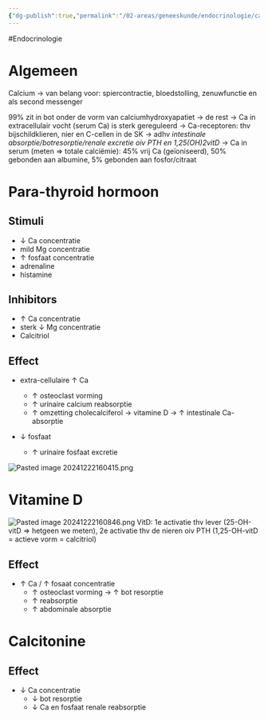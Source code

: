 ```yaml
---
{"dg-publish":true,"permalink":"/02-areas/geneeskunde/endocrinologie/calcium-metabolisme/","noteIcon":"","created":"2024-12-22T15:55:54.513+01:00","updated":"2024-12-31T16:51:46.250+01:00"}
---
```


#Endocrinologie 

# Algemeen

Calcium -> van belang voor: spiercontractie, bloedstolling, zenuwfunctie en als second messenger

99% zit in bot onder de vorm van calciumhydroxyapatiet
	-> de rest -> Ca in extracellulair vocht (serum Ca) is sterk gereguleerd -> Ca-receptoren: thv bijschildklieren, nier en C-cellen in de SK -> adhv *intestinale absorptie/botresorptie/renale excretie oiv PTH en 1,25(OH)2vitD*
	-> Ca in serum (meten => totale calciëmie): 45% vrij Ca (geïoniseerd), 50% gebonden aan albumine, 5% gebonden aan fosfor/citraat

# Para-thyroid hormoon

## Stimuli
- ↓ Ca concentratie
- mild  Mg concentratie
- ↑ fosfaat concentratie
- adrenaline
- histamine

## Inhibitors
- ↑ Ca concentratie
- sterk ↓ Mg concentratie
- Calcitriol

## Effect
- extra-cellulaire ↑ Ca
	- ↑ osteoclast vorming
	- ↑ urinaire calcium reabsorptie
	- ↑ omzetting cholecalciferol -> vitamine D -> ↑ intestinale Ca-absorptie

- ↓ fosfaat
	- ↑ urinaire fosfaat excretie 

 ![Pasted image 20241222160415.png](/img/user/05%20Toolkit/Files/Pasted%20image%2020241222160415.png)

# Vitamine D

![Pasted image 20241222160846.png](/img/user/05%20Toolkit/Files/Pasted%20image%2020241222160846.png)
VitD: 1e activatie thv lever (25-OH-vitD => hetgeen we meten), 2e activatie thv de nieren oiv PTH (1,25-OH-vitD = actieve vorm = calcitriol)
## Effect
- ↑ Ca / ↑ fosaat concentratie
	- ↑ osteoclast vorming -> ↑ bot resorptie
	- ↑ reabsorptie
	- ↑ abdominale absorptie


# Calcitonine

## Effect
- ↓ Ca concentratie
	- ↓ bot resorptie
	- ↓ Ca en fosfaat renale reabsorptie